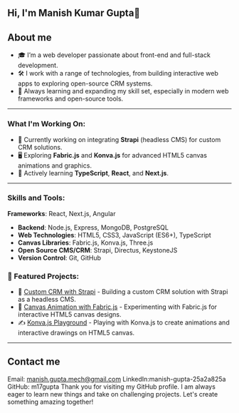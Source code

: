 ## Hi, I'm Manish Kumar Gupta👋

## About me
- 🎓 I’m a web developer passionate about front-end and full-stack development.
- 🛠 I work with a range of technologies, from building interactive web apps to exploring open-source CRM systems.
- 🚀 Always learning and expanding my skill set, especially in modern web frameworks and open-source tools.

- ---

### What I'm Working On:
- 🔭 Currently working on integrating **Strapi** (headless CMS) for custom CRM solutions.
- 🖥 Exploring **Fabric.js** and **Konva.js** for advanced HTML5 canvas animations and graphics.
- 🌱 Actively learning **TypeScript**, **React**, and **Next.js**.

---

### Skills and Tools:
 **Frameworks**: React, Next.js, Angular
- **Backend**: Node.js, Express, MongoDB, PostgreSQL
-  **Web Technologies**: HTML5, CSS3, JavaScript (ES6+), TypeScript
- **Canvas Libraries**: Fabric.js, Konva.js, Three.js
- **Open Source CMS/CRM**: Strapi, Directus, KeystoneJS
- **Version Control**: Git, GitHub


### 🌟 Featured Projects:
- 🔧 [Custom CRM with Strapi](https://github.com/m17gupta) - Building a custom CRM solution with Strapi as a headless CMS.
- 🎨 [Canvas Animation with Fabric.js](https://github.com/m17guptas) - Experimenting with Fabric.js for interactive HTML5 canvas designs.
- ✍️ [Konva.js Playground](https://github.com/m17gupta) - Playing with Konva.js to create animations and interactive drawings on HTML5 canvas.

---

## Contact me
Email: manish.gupta.mech@gmail.com
LinkedIn:manish-gupta-25a2a825a
GitHub: m17gupta
Thank you for visiting my GitHub profile. I am always eager to learn new things and take on challenging projects. Let's create something amazing together!


